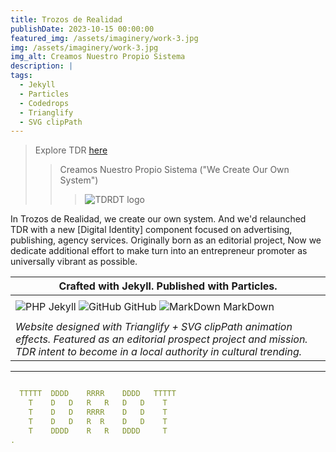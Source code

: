 ```yaml
---
title: Trozos de Realidad
publishDate: 2023-10-15 00:00:00
featured_img: /assets/imaginery/work-3.jpg
img: /assets/imaginery/work-3.jpg
img_alt: Creamos Nuestro Propio Sistema
description: |
tags:
  - Jekyll
  - Particles
  - Codedrops
  - Trianglify
  - SVG clipPath
---
```

> Explore TDR [here](https://lucfreelance.github.io/tdrid/)
>
> >  Creamos Nuestro Propio Sistema ("We Create Our Own System")
> > 
> > > ![TDRDT logo](https://lucfreelance.vercel.app/assets/img/t.png)

In Trozos de Realidad, we create our own system. And we'd relaunched TDR with a new [Digital Identity] component focused on advertising, publishing, agency services. Originally born as an editorial project, Now we dedicate additional effort to make turn into an entrepreneur promoter as universally vibrant as possible.

|  Crafted with Jekyll. Published with Particles.  |
|----------------------------------------------------------------|
| |
| ![PHP](https://img.icons8.com/color/48/000000/jekyll.png) Jekyll ![GitHub](https://img.icons8.com/color/48/000000/github.png) GitHub ![MarkDown](https://img.icons8.com/color/48/000000/markdown.png) MarkDown | 
| |
| _Website designed with Trianglify + SVG clipPath animation effects. Featured as an editorial prospect project and mission. TDR intent to become in a local authority in cultural trending._ |

--- 
```yaml

  TTTTT  DDDD    RRRR    DDDD   TTTTT
    T    D   D   R   R   D   D    T
    T    D   D   RRRR    D   D    T
    T    D   D   R  R    D   D    T
    T    DDDD    R   R   DDDD     T
.
```